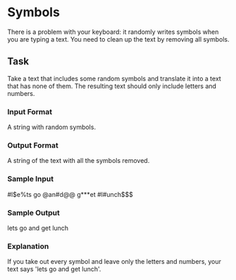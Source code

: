 <h1>Symbols</h1>
There is a problem with your keyboard: it randomly writes symbols when you are typing a text. You need to clean up the text by removing all symbols.

<h2>Task</h2>
Take a text that includes some random symbols and translate it into a text that has none of them. The resulting text should only include letters and numbers.
<h3>Input Format</h3>
A string with random symbols.
<h3>Output Format</h3>
A string of the text with all the symbols removed.
<h3>Sample Input</h3>
#l$e%ts go @an#d@@ g***et #l#unch$$$
<h3>Sample Output</h3>
lets go and get lunch
<h3>Explanation</h3>
If you take out every symbol and leave only the letters and numbers, your text says 'lets go and get lunch'.
